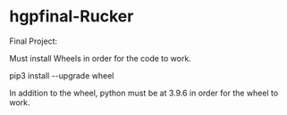 # hgpfinal-Rucker
Final Project:

Must install Wheels in order for the code to work.

pip3 install --upgrade wheel  

In addition to the wheel, python must be at 3.9.6 in order for the wheel to work.
